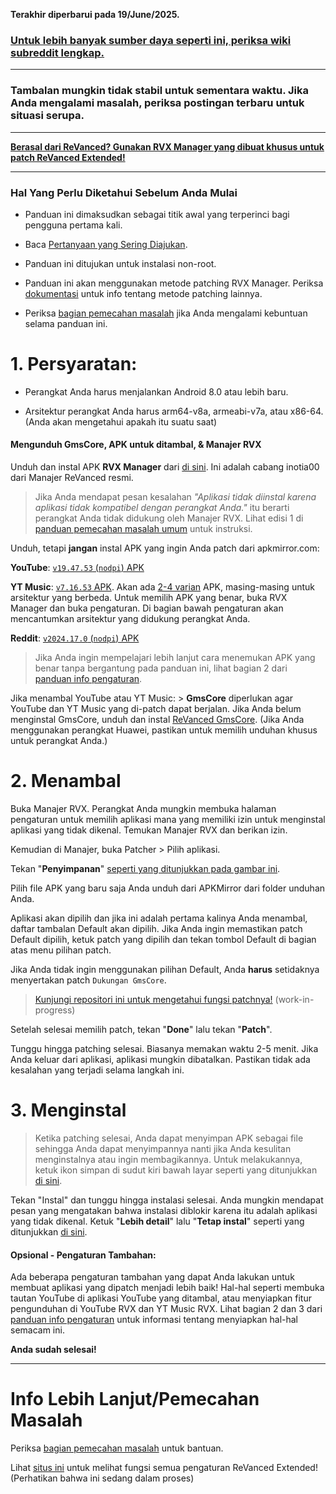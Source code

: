 **Terakhir diperbarui pada 19/June/2025.**



### [Untuk lebih banyak sumber daya seperti ini, periksa wiki subreddit lengkap.](https://reddit.com/r/revancedextended/w/index)

---

### Tambalan mungkin tidak stabil untuk sementara waktu. Jika Anda mengalami masalah, periksa postingan terbaru untuk situasi serupa.

---

**[Berasal dari ReVanced? Gunakan RVX Manager yang dibuat khusus untuk patch ReVanced Extended!](https://github.com/inotia00/revanced-manager/releases/latest)**



___





### **Hal Yang Perlu Diketahui Sebelum Anda Mulai**



* Panduan ini dimaksudkan sebagai titik awal yang terperinci bagi pengguna pertama kali.




* Baca [Pertanyaan yang Sering Diajukan](https://www.reddit.com/r/revancedextended/wiki/faq/).





* Panduan ini ditujukan untuk instalasi non-root.





* Panduan ini akan menggunakan metode patching RVX Manager. Periksa [dokumentasi](https://github.com/inotia00/revanced-documentation#revanced-extended-documentation) untuk info tentang metode patching lainnya.





* Periksa [bagian pemecahan masalah](https://www.reddit.com/r/revancedextended/wiki/troubleshooting/) jika Anda mengalami kebuntuan selama panduan ini.







# **1. Persyaratan:**





* Perangkat Anda harus menjalankan Android 8.0 atau lebih baru.





* Arsitektur perangkat Anda harus arm64-v8a, armeabi-v7a, atau x86-64. (Anda akan mengetahui apakah itu suatu saat)







#### **Mengunduh GmsCore, APK untuk ditambal, & Manajer RVX**


Unduh dan instal APK **RVX Manager** dari [di sini](https://github.com/inotia00/revanced-manager/releases/latest). Ini adalah cabang inotia00 dari Manajer ReVanced resmi.

> Jika Anda mendapat pesan kesalahan *"Aplikasi tidak diinstal karena aplikasi tidak kompatibel dengan perangkat Anda."* itu berarti perangkat Anda tidak didukung oleh Manajer RVX. Lihat edisi 1 di [panduan pemecahan masalah umum](https://github.com/ReVanced-Extended-Community/Community-Guides/blob/main/community-wiki/general-troubleshooting.md) untuk instruksi.





Unduh, tetapi **jangan** instal APK yang ingin Anda patch dari apkmirror.com:

**YouTube**: [`v19.47.53` (`nodpi`) APK](https://www.apkmirror.com/apk/google-inc/youtube/youtube-19-47-53-release/youtube-19-47-53-android-apk-download/)

**YT Music**: [`v7.16.53` APK](https://www.apkmirror.com/apk/google-inc/youtube-music/youtube-music-7-16-53-release/#downloads). Akan ada [2-4 varian](https://i.imgur.com/KRmvhWh.png) APK, masing-masing untuk arsitektur yang berbeda. Untuk memilih APK yang benar, buka RVX Manager dan buka pengaturan. Di bagian bawah pengaturan akan mencantumkan arsitektur yang didukung perangkat Anda.

**Reddit**: [`v2024.17.0` (`nodpi`) APK](https://www.apkmirror.com/apk/redditinc/reddit/reddit-2024-17-0-release/reddit-2024-17-0-2-android-apk-download/)



> Jika Anda ingin mempelajari lebih lanjut cara menemukan APK yang benar tanpa bergantung pada panduan ini, lihat bagian 2 dari [panduan info pengaturan](https://github.com/ReVanced-Extended-Community/Community-Guides/blob/main/community-wiki/patching%20%26%20setup%20info.md#2-general-info-for-patching-and-feature-setup).





Jika menambal YouTube atau YT Music: > **GmsCore** diperlukan agar YouTube dan YT Music yang di-patch dapat berjalan. Jika Anda belum menginstal GmsCore, unduh dan instal [ReVanced GmsCore](https://github.com/ReVanced/GmsCore/releases/latest). (Jika Anda menggunakan perangkat Huawei, pastikan untuk memilih unduhan khusus untuk perangkat Anda.)











# **2. Menambal**





Buka Manajer RVX. Perangkat Anda mungkin membuka halaman pengaturan untuk memilih aplikasi mana yang memiliki izin untuk menginstal aplikasi yang tidak dikenal. Temukan Manajer RVX dan berikan izin.





Kemudian di Manajer, buka Patcher > Pilih aplikasi.





Tekan "**Penyimpanan**" [seperti yang ditunjukkan pada gambar ini](https://imgur.com/a/vx64z3S).





Pilih file APK yang baru saja Anda unduh dari APKMirror dari folder unduhan Anda.





Aplikasi akan dipilih dan jika ini adalah pertama kalinya Anda menambal, daftar tambalan Default akan dipilih. Jika Anda ingin memastikan patch Default dipilih, ketuk patch yang dipilih dan tekan tombol Default di bagian atas menu pilihan patch.





Jika Anda tidak ingin menggunakan pilihan Default, Anda **harus** setidaknya menyertakan patch `Dukungan GmsCore`.





> [Kunjungi repositori ini untuk mengetahui fungsi patchnya!](https://github.com/ReVanced-Extended-Community/Patches-Documentation#patches-documentation) (work-in-progress)





Setelah selesai memilih patch, tekan "**Done**" lalu tekan "**Patch**".





Tunggu hingga patching selesai. Biasanya memakan waktu 2-5 menit. Jika Anda keluar dari aplikasi, aplikasi mungkin dibatalkan. Pastikan tidak ada kesalahan yang terjadi selama langkah ini.







# **3. Menginstal**





> Ketika patching selesai, Anda dapat menyimpan APK sebagai file sehingga Anda dapat menyimpannya nanti jika Anda kesulitan menginstalnya atau ingin membagikannya. Untuk melakukannya, ketuk ikon simpan di sudut kiri bawah layar seperti yang ditunjukkan [di sini](https://imgur.com/a/FKD0okE).





Tekan "Instal" dan tunggu hingga instalasi selesai. Anda mungkin mendapat pesan yang mengatakan bahwa instalasi diblokir karena itu adalah aplikasi yang tidak dikenal. Ketuk "**Lebih detail**" lalu "**Tetap instal**" seperti yang ditunjukkan [di sini](https://imgur.com/a/iLP2m7l).







#### **Opsional - Pengaturan Tambahan:**

Ada beberapa pengaturan tambahan yang dapat Anda lakukan untuk membuat aplikasi yang dipatch menjadi lebih baik! Hal-hal seperti membuka tautan YouTube di aplikasi YouTube yang ditambal, atau menyiapkan fitur pengunduhan di YouTube RVX dan YT Music RVX. Lihat bagian 2 dan 3 dari [panduan info pengaturan](https://github.com/ReVanced-Extended-Community/Community-Guides/blob/main/community-wiki/patching%20%26%20setup%20info.md#2-general-info-for-patching-and-feature-setup) untuk informasi tentang menyiapkan hal-hal semacam ini.


**Anda sudah selesai!**



___







# **Info Lebih Lanjut/Pemecahan Masalah**





Periksa [bagian pemecahan masalah](https://www.reddit.com/r/revancedextended/wiki/troubleshooting/) untuk bantuan.




Lihat [situs ini](https://kazimmt.github.io/#revanced-extended-features) untuk melihat fungsi semua pengaturan ReVanced Extended! (Perhatikan bahwa ini sedang dalam proses)
